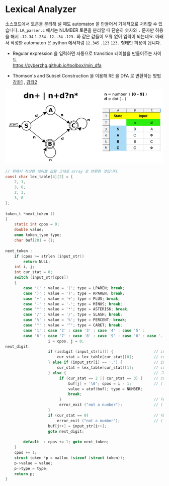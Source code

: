 
# Lexical Analyzer

소스코드에서 토큰을 분리해 낼 때도 automaton 을 만들어서 기계적으로 처리할 수 있습니다.
`LR_parser.c` 에서는 NUMBER 토큰을 분리할 때 단순히 숫자와 `.` 문자만 허용을 해서
`.12.34` `1.234.` `12..34` `.123.` 와 같은 값들이 오류 없이 입력이 되는데요.
아래서 작성한 automaton 은 python 에서처럼 `12.345` `.123` `123.` 형태만 허용이 됩니다.



- Regular expression 을 입력하면 자동으로 transition 테이블을 만들어주는 사이트  
https://cyberzhg.github.io/toolbox/min_dfa

- Thomson's and Subset Construction 을 이용해 RE 을 DFA 로 변환하는 방법  
[강좌1](https://www.youtube.com/watch?v=vt2x0W_jcPU&list=PLywg83lhcrgDvPgTr-xatGWSe6YYnDevz&index=109) ,
[강좌2](https://www.youtube.com/watch?v=BgcBmdU_KOQ&list=PLywg83lhcrgDvPgTr-xatGWSe6YYnDevz&index=110)



![](lexer.png)


```c
// 위에서 작성한 테이블 값을 그대로 array 로 변환한 것입니다.
const char lex_table[4][2] = {
    2, 1,
    3, 0,
    2, 3,
    3, 0
};

token_t *next_token () 
{
    static int cpos = 0;
    double value;
    enum token_type type;
    char buf[20] = {}; 

next_token :
    if (cpos >= strlen (input_str))
        return NULL;
    int i, j;
    int cur_stat = 0; 
    switch (input_str[cpos]) 
    {
        case '(' : value = '('; type = LPAREN; break;
        case ')' : value = ')'; type = RPAREN; break;
        case '+' : value = '+'; type = PLUS; break;
        case '-' : value = '-'; type = MINUS; break;
        case '*' : value = '*'; type = ASTERISK; break;
        case '/' : value = '/'; type = SLASH; break;
        case '%' : value = '%'; type = PERCENT; break;
        case '^' : value = '^'; type = CARET; break;
        case '1' : case '2' : case '3' : case '4' : case '5' :
        case '6' : case '7' : case '8' : case '9' : case '0' : case '.' :
                   i = cpos, j = 0; 
next_digit:                   
                   if (isdigit (input_str[i])) {                  // input char 가 숫자일 경우
                       cur_stat = lex_table[cur_stat][0];         // cur_stat 을 테이블 값에 따라 이동
                   } else if (input_str[i] == '.') {              // input char 가 "." 일 경우
                       cur_stat = lex_table[cur_stat][1];         // cur_stat 을 테이블 값에 따라 이동
                   } else {                                       // 그 밖의 문자는 마지막을 의미하므로
                        if (cur_stat == 2 || cur_stat == 3) {     // cur_stat 가 accept 인지 비교하고
                            buf[j] = '\0'; cpos = i - 1;          // ( accept : B = 2, C = 3 )
                            value = atof(buf); type = NUMBER;
                            break;
                        }                                         // 다를 경우는 오류가 됩니다.
                        error_exit ("not a number");              // ( 예: 상태 A 에서 종료할 경우 )
                   }
                   if (cur_stat == 0)                             // 테이블의 0 값을 가리키면 오류가 됩니다.
                       error_exit ("not a number");               // ( 예: 상태 A or C 에서 "." 이 입력될 경우 )
                   buf[j++] = input_str[i++]; 
                   goto next_digit;

        default  : cpos += 1; goto next_token;
    }
    cpos += 1;
    struct token *p = malloc (sizeof (struct token));
    p->value = value;
    p->type = type;
    return p;
}
```
